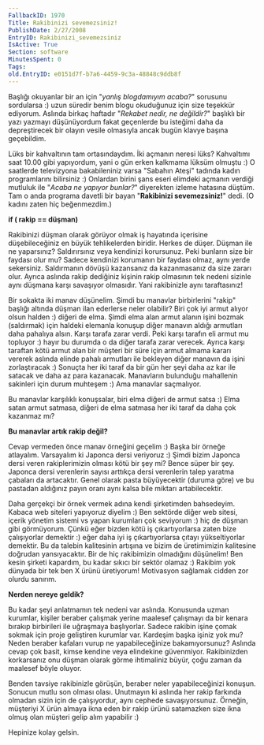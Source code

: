 ```yaml
---
FallbackID: 1970
Title: Rakibinizi sevemezsiniz!
PublishDate: 2/27/2008
EntryID: Rakibinizi_sevemezsiniz
IsActive: True
Section: software
MinutesSpent: 0
Tags: 
old.EntryID: e0151d7f-b7a6-4459-9c3a-48848c9ddb8f
---
```

Başlığı okuyanlar bir an için "*yanlış blogdamıyım acaba?*" sorusunu
sordularsa :) uzun süredir benim blogu okuduğunuz için size teşekkür
ediyorum. Aslında birkaç haftadır "*Rekabet nedir, ne değildir?*"
başlıklı bir yazı yazmayı düşünüyordum fakat geçenlerde bu isteğimi daha
da depreştirecek bir olayın vesile olmasıyla ancak bugün klavye başına
geçebildim.

Lüks bir kahvaltının tam ortasındaydım. İki açmanın neresi lüks?
Kahvaltımı saat 10.00 gibi yapıyordum, yani o gün erken kalkmama lüksüm
olmuştu :) O saatlerde televizyona bakabileniniz varsa "Sabahın Ateşi"
tadında kadın programlarını bilirsiniz :) Onlardan birini şans eseri
elimdeki açmanın verdiği mutluluk ile "*Acaba ne yapıyor bunlar?*"
diyerekten izleme hatasına düştüm. Tam o anda programa davetli bir bayan
"**Rakibinizi sevemezsiniz!**" dedi. (O kadını zaten hiç beğenmezdim.)

**if ( rakip == düşman)**

Rakibinizi düşman olarak görüyor olmak iş hayatında içerisine
düşebileceğiniz en büyük tehlikelerden biridir. Herkes de düşer. Düşman
ile ne yaparsınız? Saldırırsınız veya kendinizi korursunuz. Peki
bunların size bir faydası olur mu? Sadece kendinizi korumanın bir
faydası olmaz, aynı yerde sekersiniz. Saldırmanın dövüşü kazansanız da
kazanmasanız da size zararı olur. Ayrıca aslında rakip dediğiniz kişinin
rakip olmasının tek nedeni sizinle aynı düşmana karşı savaşıyor
olmasıdır. Yani rakibinizle aynı taraftasınız!

Bir sokakta iki manav düşünelim. Şimdi bu manavlar birbirlerini "rakip"
başlığı altında düşman ilan ederlerse neler olabilir? Biri çok iyi armut
alıyor olsun halden :) diğeri de elma. Şimdi elma alan armut alanın
işini bozmak (saldırmak) için haldeki elemanla konuşup diğer manavın
aldığı armutları daha pahalıya alsın. Karşı tarafa zarar verdi. Peki
karşı tarafın eli armut mu topluyor :) hayır bu durumda o da diğer
tarafa zarar verecek. Ayrıca karşı taraftan kötü armut alan bir müşteri
bir süre için armut almama kararı vererek aslında elinde pahalı
armutları ile bekleyen diğer manavın da işini zorlaştıracak :) Sonuçta
her iki taraf da bir gün her şeyi daha az kar ile satacak ve daha az
para kazanacak. Manavların bulunduğu mahallenin sakinleri için durum
muhteşem :) Ama manavlar saçmalıyor.

Bu manavlar karşılıklı konuşsalar, biri elma diğeri de armut satsa :)
Elma satan armut satmasa, diğeri de elma satmasa her iki taraf da daha
çok kazanmaz mı?

**Bu manavlar artık rakip değil?**

Cevap vermeden önce manav örneğini geçelim :) Başka bir örneğe
atlayalım. Varsayalım ki Japonca dersi veriyoruz :) Şimdi bizim Japonca
dersi veren rakiplerimizin olması kötü bir şey mi? Bence süper bir şey.
Japonca dersi verenlerin sayısı arttıkça dersi verenlerin talep yaratma
çabaları da artacaktır. Genel olarak pasta büyüyecektir (duruma göre) ve
bu pastadan aldığınız payın oranı aynı kalsa bile miktarı
artabilecektir.

Daha gerçekçi bir örnek vermek adına kendi şirketimden bahsedeyim.
Kabaca web siteleri yapıyoruz diyelim :) Ben sektörde diğer web sitesi,
içerik yönetim sistemi vs yapan kurumları çok seviyorum :) hiç de düşman
gibi görmüyorum. Çünkü eğer bizden kötü iş çıkartıyorlarsa zaten bize
çalışıyorlar demektir :) eğer daha iyi iş çıkartıyorlarsa çıtayı
yükseltiyorlar demektir. Bu da talebin kalitesinin artışına ve bizim de
üretimimizin kalitesine doğrudan yansıyacaktır. Bir de hiç rakibimizin
olmadığını düşünelim! Ben kesin şirketi kapardım, bu kadar sıkıcı bir
sektör olamaz :) Rakibim yok dünyada bir tek ben X ürünü üretiyorum!
Motivasyon sağlamak cidden zor olurdu sanırım.

**Nerden nereye geldik?**

Bu kadar şeyi anlatmamın tek nedeni var aslında. Konusunda uzman
kurumlar, kişiler beraber çalışmak yerine maalesef çalışmayı da bir
kenara bırakıp birbirileri ile uğraşmaya başlıyorlar. Sadece rakibin
işine çomak sokmak için proje geliştiren kurumlar var. Kardeşim başka
işiniz yok mu? Neden beraber kafaları vurup ne yapabileceğinize
bakamıyorsunuz? Aslında cevap çok basit, kimse kendine veya elindekine
güvenmiyor. Rakibinizden korkarsanız onu düşman olarak görme ihtimaliniz
büyür, çoğu zaman da maalesef böyle oluyor.

Benden tavsiye rakibinizle görüşün, beraber neler yapabileceğinizi
konuşun. Sonucun mutlu son olması olası. Unutmayın ki aslında her rakip
farkında olmadan sizin için de çalışıyordur, aynı cephede
savaşıyorsunuz. Örneğin, müşteriyi X ürün almaya ikna eden bir rakip
ürünü satamazken size ikna olmuş olan müşteri gelip alım yapabilir :)

Hepinize kolay gelsin.


